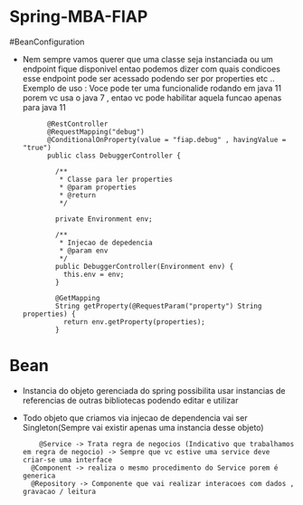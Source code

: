 # Spring-MBA-FIAP


#BeanConfiguration

  - Nem sempre vamos querer que uma classe seja instanciada ou um endpoint fique disponivel entao podemos dizer com quais condicoes
  esse endpoint pode ser acessado podendo ser por properties etc ..
    Exemplo de uso : Voce pode ter uma funcionalide rodando em java 11 porem vc usa o java 7 , entao vc pode habilitar aquela funcao apenas para java 11

              @RestController
              @RequestMapping("debug")
              @ConditionalOnProperty(value = "fiap.debug" , havingValue = "true")
              public class DebuggerController {

                /**
                 * Classe para ler properties
                 * @param properties
                 * @return
                 */

                private Environment env;

                /**
                 * Injecao de depedencia
                 * @param env
                 */
                public DebuggerController(Environment env) {
                  this.env = env;
                }

                @GetMapping
                String getProperty(@RequestParam("property") String properties) {
                  return env.getProperty(properties);
                }
                
                
# Bean  
  - Instancia do objeto gerenciada do spring possibilita usar instancias de referencias de outras bibliotecas podendo editar e utilizar
  - Todo objeto que criamos via injecao de dependencia vai ser Singleton(Sempre vai existir apenas uma instancia desse objeto)
  
            @Service -> Trata regra de negocios (Indicativo que trabalhamos em regra de negocio) -> Sempre que vc estive uma service deve criar-se uma interface
          @Component -> realiza o mesmo procedimento do Service porem é generica
          @Repository -> Componente que vai realizar interacoes com dados , gravacao / leitura
